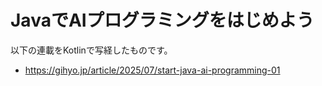 # JavaでAIプログラミングをはじめよう

以下の連載をKotlinで写経したものです。

- https://gihyo.jp/article/2025/07/start-java-ai-programming-01
